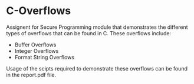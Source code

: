 # C-Overflows

Assignent for Secure Programming module that demonstrates the different types of overflows that can be found in C. These overflows include:

- Buffer Overflows
- Integer Overflows
- Format String Overflows

Usage of the scipts required to demonstrate these overflows can be found in the report.pdf file.
